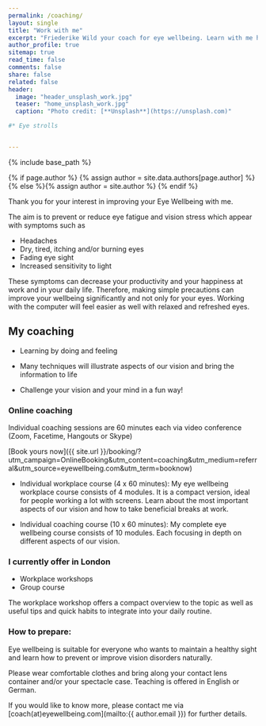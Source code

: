 ```yaml
---
permalink: /coaching/
layout: single
title: "Work with me"
excerpt: "Friederike Wild your coach for eye wellbeing. Learn with me how to maintain a healthy sight, as well as to prevent and improve vision disorders naturally."
author_profile: true
sitemap: true
read_time: false
comments: false
share: false
related: false
header:
  image: "header_unsplash_work.jpg"
  teaser: "home_unsplash_work.jpg"
  caption: "Photo credit: [**Unsplash**](https://unsplash.com)"

#* Eye strolls


---
```


{% include base_path %}

{% if page.author %}
  {% assign author = site.data.authors[page.author] %}{% else %}{% assign author = site.author %}
{% endif %}


Thank you for your interest in improving your Eye Wellbeing with me.

The aim is to prevent or reduce eye fatigue and vision stress which appear with symptoms such as

* Headaches
* Dry, tired, itching and/or burning eyes
* Fading eye sight
* Increased sensitivity to light

These symptoms can decrease your productivity and your happiness at work and in your daily life. Therefore, making simple precautions can improve your wellbeing significantly and not only for your eyes. Working with the computer will feel easier as well with relaxed and refreshed eyes.


## My coaching

* Learning by doing and feeling

* Many techniques will illustrate aspects of our vision and bring the information to life

* Challenge your vision and your mind in a fun way!


### Online coaching

Individual coaching sessions are 60 minutes each via video conference (Zoom, Facetime, Hangouts or Skype)

[Book yours now]({{ site.url }}/booking/?utm_campaign=OnlineBooking&utm_content=coaching&utm_medium=referral&utm_source=eyewellbeing.com&utm_term=booknow)


* Individual workplace course (4 x 60 minutes): 
  My eye wellbeing workplace course consists of 4 modules. It is a compact version, ideal for people working a lot with screens. Learn about the most important aspects of our vision and how to take beneficial breaks at work.

* Individual coaching course (10 x 60 minutes):
  My complete eye wellbeing course consists of 10 modules. Each focusing in depth on different aspects of our vision.


### I currently offer in London

* Workplace workshops
* Group course

The workplace workshop offers a compact overview to the topic as well as useful tips and quick habits to integrate into your daily routine.


### How to prepare:

Eye wellbeing is suitable for everyone who wants to maintain a healthy sight and learn how to prevent or improve vision disorders naturally. 

Please wear comfortable clothes and bring along your contact lens container and/or your spectacle case.
Teaching is offered in English or German.

If you would like to know more, please contact me via [coach(at)eyewellbeing.com](mailto:{{ author.email }}) for further details.

